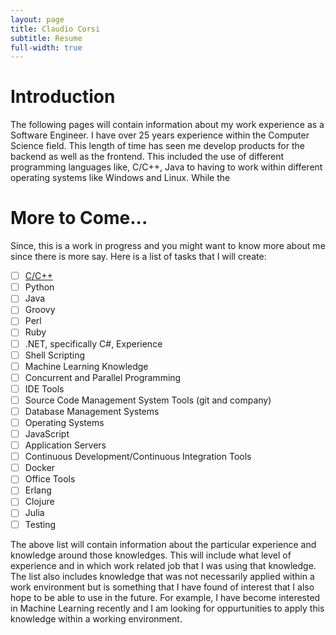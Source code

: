 ```yaml
---
layout: page
title: Claudio Corsi
subtitle: Resume
full-width: true
---
```


# Introduction

The following pages will contain information about my work experience as a Software Engineer.  I have over 25 years
experience within the Computer Science field.  This length of time has seen me develop products for the backend as
well as the frontend.  This included the use of different programming languages like, C/C++, Java to having to work
within different operating systems like Windows and Linux.  While the

# More to Come...

Since, this is a work in progress and you might want to know more about me since there is more say.  Here is a list
of tasks that I will create:

- [ ] [C/C++](c-cpp)
- [ ] Python
- [ ] Java
- [ ] Groovy
- [ ] Perl
- [ ] Ruby
- [ ] .NET, specifically C#, Experience
- [ ] Shell Scripting
- [ ] Machine Learning Knowledge
- [ ] Concurrent and Parallel Programming
- [ ] IDE Tools
- [ ] Source Code Management System Tools (git and company)
- [ ] Database Management Systems
- [ ] Operating Systems
- [ ] JavaScript
- [ ] Application Servers
- [ ] Continuous Development/Continuous Integration Tools
- [ ] Docker
- [ ] Office Tools
- [ ] Erlang
- [ ] Clojure
- [ ] Julia
- [ ] Testing

The above list will contain information about the particular experience and knowledge around those knowledges. This
will include what level of experience and in which work related job that I was using that knowledge.  The list also
includes knowledge that was not necessarily applied within a work environment but is something that I have found of
interest that I also hope to be able to use in the future.  For example, I have become interested in Machine 
Learning recently and I am looking for oppurtunities to apply this knowledge within a working environment.


